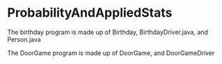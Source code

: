 # ProbabilityAndAppliedStats
The birthday program is made up of Birthday, BirthdayDriver.java, and Person.java

The DoorGame program is made up of DoorGame, and DoorGameDriver
